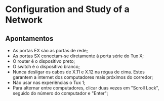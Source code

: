 # Configuration and Study of a Network

## Apontamentos

- As portas EX são as portas de rede;
- As portas SX conectam-se diretamente à porta série do Tux X;
- O router é o dispositivo preto;
- O switch é o dispositivo branco;
- Nunca desligar os cabos de X.11 e X.12 na régua de cima. Estes garantem a internet dos computadores mais próximos do corredor;
- Não usar nas experiências o Tux 1;
- Para alternar entre computadores, clicar duas vezes em "Scroll Lock", seguido do número do computador e "Enter";